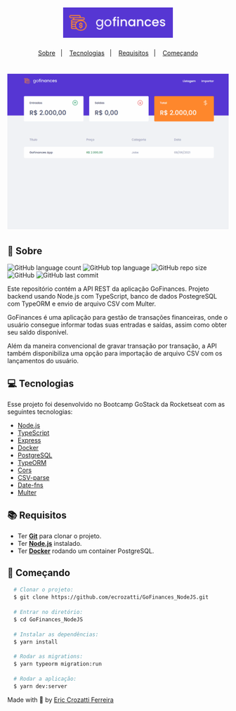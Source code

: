 <h1 align="center">
    <img alt="GoFinances-logo" src="https://github.com/ecrozatti/GoFinances_NodeJS/blob/master/.github/logo.png" width="250px" />
</h1>

<p align="center">
  <a href="#page_with_curl-sobre">Sobre</a>&nbsp;&nbsp;&nbsp;|&nbsp;&nbsp;&nbsp;
  <a href="#computer-tecnologias">Tecnologias</a>&nbsp;&nbsp;&nbsp;|&nbsp;&nbsp;&nbsp;
  <a href="#books-requisitos">Requisitos</a>&nbsp;&nbsp;&nbsp;|&nbsp;&nbsp;&nbsp;
  <a href="#rocket-começando">Começando</a>
</p>

<h1 align="center">
    <img alt="GoBarber" src="https://github.com/ecrozatti/GoFinances_NodeJS/blob/master/.github/GoFinances.gif" />
</h1>

## :page_with_curl: Sobre
![GitHub language count](https://img.shields.io/github/languages/count/ecrozatti/GoFinances_NodeJS)
![GitHub top language](https://img.shields.io/github/languages/top/ecrozatti/GoFinances_NodeJS)
![GitHub repo size](https://img.shields.io/github/repo-size/ecrozatti/GoFinances_NodeJS)
![GitHub](https://img.shields.io/github/license/ecrozatti/GoFinances_NodeJS)
![GitHub last commit](https://img.shields.io/github/last-commit/ecrozatti/GoFinances_NodeJS)

Este repositório contém a API REST da aplicação GoFinances. Projeto backend usando Node.js com TypeScript, banco de dados PostegreSQL com TypeORM e envio de arquivo CSV com Multer.

GoFinances é uma aplicação para gestão de transações financeiras, onde o usuário consegue informar todas suas entradas e saídas, assim como obter seu saldo disponível.

Além da maneira convencional de gravar transação por transação, a API também disponibiliza uma opção para importação de arquivo CSV com os lançamentos do usuário.

## :computer: Tecnologias
Esse projeto foi desenvolvido no Bootcamp GoStack da Rocketseat com as seguintes tecnologias:

- [Node.js](https://nodejs.org/)
- [TypeScript](https://www.typescriptlang.org/)
- [Express](https://expressjs.com/)
- [Docker](https://www.docker.com/)
- [PostgreSQL](https://www.postgresql.org/)
- [TypeORM](https://typeorm.io/)
- [Cors](https://github.com/expressjs/cors)
- [CSV-parse](https://www.npmjs.com/package/csv-parse)
- [Date-fns](https://date-fns.org/)
- [Multer](https://github.com/expressjs/multer)

## :books: Requisitos
- Ter [**Git**](https://git-scm.com/) para clonar o projeto.
- Ter [**Node.js**](https://nodejs.org/en/) instalado.
- Ter [**Docker**](https://www.docker.com/) rodando um container PostgreSQL.

## :rocket: Começando
``` bash
  # Clonar o projeto:
  $ git clone https://github.com/ecrozatti/GoFinances_NodeJS.git

  # Entrar no diretório:
  $ cd GoFinances_NodeJS
  
  # Instalar as dependências:
  $ yarn install

  # Rodar as migrations:
  $ yarn typeorm migration:run

  # Rodar a aplicação:
  $ yarn dev:server
```

Made with 💚 by [Eric Crozatti Ferreira](https://www.linkedin.com/in/eric-crozatti-1447688a/)
